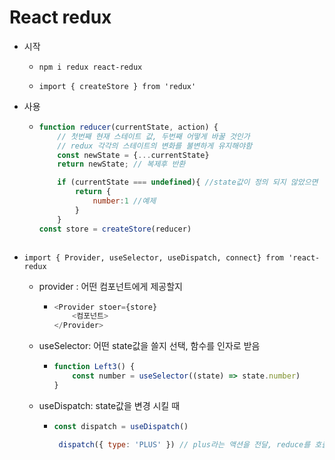 # React redux

- 시작
  
  - `npm i redux react-redux`
  
  - `import { createStore } from 'redux'`

- 사용
  
  - ```javascript
    function reducer(currentState, action) {
        // 첫번째 현재 스테이트 값, 두번째 어떻게 바꿀 것인가
        // redux 각각의 스테이트의 변화를 불변하게 유지해야함
        const newState = {...currentState} 
        return newState; // 복제후 반환
    
        if (currentState === undefined){ //state값이 정의 되지 않았으면
            return {
                number:1 //예제
            }
        }
    const store = createStore(reducer)
    ```
    
    ```
    
    ```

- `import { Provider, useSelector, useDispatch, connect} from 'react-redux`
  
  - provider : 어떤 컴포넌트에게 제공할지
    
    - ```javascript
      <Provider stoer={store}
          <컴포넌트>
      </Provider>
      ```
  
  - useSelector: 어떤 state값을 쓸지 선택, 함수를 인자로 받음
    
    - ```javascript
      function Left3() {
          const number = useSelector((state) => state.number)
      }
      ```
  
  - useDispatch: state값을 변경 시킬 때
    
    - ```javascript
      const dispatch = useDispatch()
      
       dispatch({ type: 'PLUS' }) // plus라는 액션을 전달, reduce를 호출
      ```
      
      ```
      
      ```
